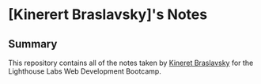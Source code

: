 # [Kinerert Braslavsky]'s Notes
## Summary 
This repository contains all of the notes taken by [Kineret Braslavsky](https://github.com/kinkeen/lighthouse-web-notes/blob/main/README.md) for the Lighthouse Labs Web Development Bootcamp.
